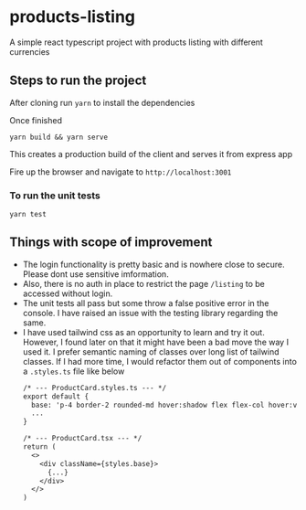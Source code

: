 # products-listing
A simple react typescript project with products listing with different currencies

## Steps to run the project

After cloning run `yarn` to install the dependencies

Once finished
```
yarn build && yarn serve
```

This creates a production build of the client and serves it from express app

Fire up the browser and navigate to `http://localhost:3001`

### To run the unit tests
```
yarn test
```

## Things with scope of improvement

- The login functionality is pretty basic and is nowhere close to secure. Please dont use sensitive imformation.
- Also, there is no auth in place to restrict the page `/listing` to be accessed without login.
- The unit tests all pass but some throw a false positive error in the console. I have raised an issue with the testing library regarding the same.
- I have used tailwind css as an opportunity to learn and try it out. However, I found later on that it might have been a bad move the way I used it.
  I prefer semantic naming of classes over long list of tailwind classes. If I had more time, I would refactor them out of components into a `.styles.ts`
  file like below
  ```diff
  /* --- ProductCard.styles.ts --- */
  export default {
    base: 'p-4 border-2 rounded-md hover:shadow flex flex-col hover:visible product-card',
    ...
  }

  /* --- ProductCard.tsx --- */
  return (
    <>
      <div className={styles.base}>
        {...}
      </div>
    </>
  )
  ```
